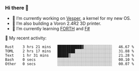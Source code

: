### Hi there 👋

<!--
**berkus/berkus** is a ✨ _special_ ✨ repository because its `README.md` (this file) appears on your GitHub profile.

Here are some ideas to get you started:

- 🔭 I’m currently working on ...
- 🌱 I’m currently learning ...
- 👯 I’m looking to collaborate on ...
- 🤔 I’m looking for help with ...
- 💬 Ask me about ...
- 📫 How to reach me: ...
- 😄 Pronouns: ...
- ⚡ Fun fact: ...
-->

- 🔭 I’m currently working on [Vesper](https://github.com/metta-systems/vesper), a kernel for my new OS.
- 🔭 I’m also building a Voron 2.4R2 3D printer.
- 🌱 I’m currently learning [FORTH](http://forth.com/starting-forth/) and [F#](https://fsharpforfunandprofit.com/)

💼 My recent activity:

<!--START_SECTION:waka-->

```text
Rust    3 hrs 21 mins   ███████████▓░░░░░░░░░░░░░   46.67 %
TOML    2 hrs 17 mins   ████████░░░░░░░░░░░░░░░░░   31.88 %
Text    1 hr 31 mins    █████▒░░░░░░░░░░░░░░░░░░░   21.28 %
Bash    0 secs          ░░░░░░░░░░░░░░░░░░░░░░░░░   00.10 %
Other   0 secs          ░░░░░░░░░░░░░░░░░░░░░░░░░   00.07 %
```

<!--END_SECTION:waka-->
